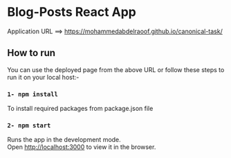 # Blog-Posts React App

Application URL ==> https://mohammedabdelraoof.github.io/canonical-task/

## How to run

You can use the deployed page from the above URL or follow these steps to run it on your local host:-

### `1- npm install`

To install required packages from package.json file

### `2- npm start`

Runs the app in the development mode.\
Open [http://localhost:3000](http://localhost:3000) to view it in the browser.
